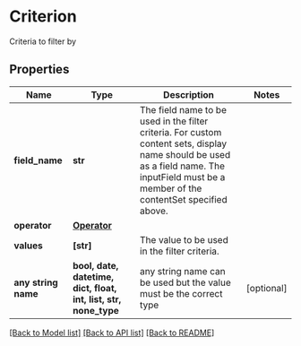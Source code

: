 # Criterion

Criteria to filter by

## Properties
Name | Type | Description | Notes
------------ | ------------- | ------------- | -------------
**field_name** | **str** | The field name to be used in the filter criteria. For custom content sets, display name should be used as a field name. The inputField must be a member of the contentSet specified above. | 
**operator** | [**Operator**](Operator.md) |  | 
**values** | **[str]** | The value to be used in the filter criteria. | 
**any string name** | **bool, date, datetime, dict, float, int, list, str, none_type** | any string name can be used but the value must be the correct type | [optional]

[[Back to Model list]](../README.md#documentation-for-models) [[Back to API list]](../README.md#documentation-for-api-endpoints) [[Back to README]](../README.md)


